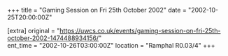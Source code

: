 +++
title = "Gaming Session on Fri 25th October 2002"
date = "2002-10-25T20:00:00Z"

[extra]
original = "https://uwcs.co.uk/events/gaming-session-on-fri-25th-october-2002-1474488934156/"    
ent_time = "2002-10-26T03:00:00Z"
location = "Ramphal R0.03/4"
+++



